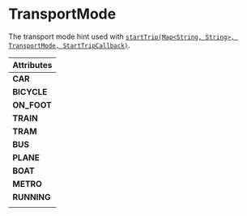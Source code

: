 # TransportMode

The transport mode hint used with [`startTrip(Map<String, String>, TransportMode, StartTripCallback)`](../sentiance.md#starttrip).

| **Attributes** |
| :--- |
| **CAR** |
| **BICYCLE** |
| **ON\_FOOT** |
| **TRAIN** |
| **TRAM** |
| **BUS** |
| **PLANE** |
| **BOAT** |
| **METRO** |
| **RUNNING** |
|  |

